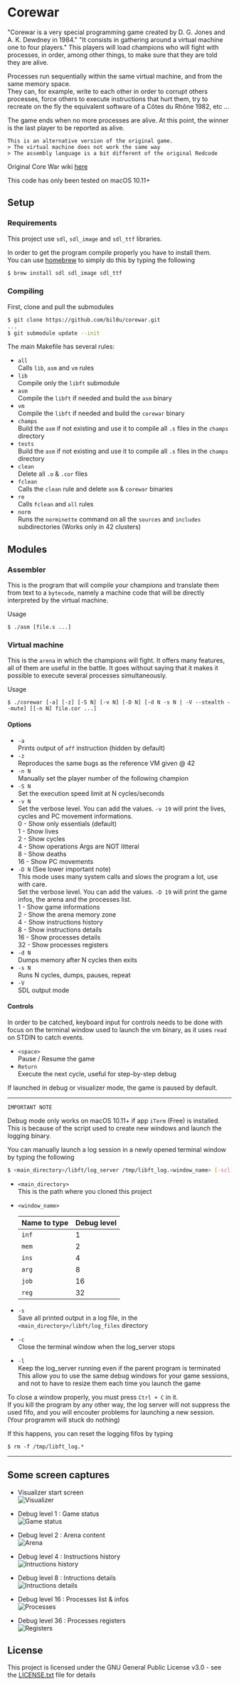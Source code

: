 # Corewar
 "Corewar is a very special programming game created by D. G. Jones and A. K. Dewdney in 1984."
 "It consists in gathering around a virtual machine one to four players."
This players will load champions who will fight with processes, in order, among other things, to make sure that they are told they are alive.  

Processes run sequentially within the same virtual machine, and from the same memory space.  
They can, for example, write to each other in order to corrupt others processes, force others to execute instructions that hurt them, try to recreate on the fly the equivalent software of a Côtes du Rhône 1982, etc ...  

The game ends when no more processes are alive. At this point, the winner is the last player to be reported as alive.  

```
This is an alternative version of the original game.
> The virtual machine does not work the same way
> The assembly language is a bit different of the original Redcode
```

Original Core War wiki [here](https://en.wikipedia.org/wiki/Core_War)  

This code has only been tested on macOS 10.11+

## Setup

### Requirements

This project use `sdl`, `sdl_image` and `sdl_ttf` libraries.  

In order to get the program compile properly you have to install them.  
You can use [homebrew](https://brew.sh) to simply do this by typing the following
```sh
$ brew install sdl sdl_image sdl_ttf
```

### Compiling

First, clone and pull the submodules
```sh
$ git clone https://github.com/bil0u/corewar.git
...
$ git submodule update --init
```

The main Makefile has several rules:  

* `all`  
   Calls `lib`, `asm` and `vm` rules
* `lib`  
   Compile only the `libft` submodule
* `asm`  
   Compile the `libft` if needed and build the `asm` binary
* `vm`  
   Compile the `libft` if needed and build the `corewar` binary
* `champs`  
   Build the `asm` if not existing and use it to compile all `.s` files in the `champs` directory
* `tests`  
   Build the `asm` if not existing and use it to compile all `.s` files in the `champs` directory
* `clean`  
   Delete all `.o` & `.cor` files
* `fclean`  
   Calls the `clean` rule and delete `asm` & `corewar` binaries
* `re`  
   Calls `fclean` and `all` rules
* `norm`  
   Runs the `norminette` command on all the `sources` and `includes` subdirectories (Works only in 42 clusters)

## Modules

### Assembler

This is the program that will compile your champions and translate them from text to a `bytecode`, namely a machine code that will be directly interpreted by the virtual machine.  

Usage  
```
$ ./asm [file.s ...]
```

### Virtual machine

This is the `arena` in which the champions will fight. It offers many features, all of them are useful in the battle. It goes without saying that it makes it possible to execute several processes simultaneously.  

Usage  
```
$ ./corewar [-a] [-z] [-S N] [-v N] [-D N] [-d N -s N | -V --stealth --mute] [[-n N] file.cor ...]
```

#### Options

* `-a`  
   Prints output of `aff` instruction (hidden by default)  
* `-z`  
   Reproduces the same bugs as the reference VM given @ 42  
* `-n N`  
   Manually set the player number of the following champion  
* `-S N`  
   Set the execution speed limit at N cycles/seconds  
* `-v N`  
   Set the verbose level. You can add the values. `-v 19` will print the lives, cycles and PC movement informations.  
   0   -  Show only essentials (default)  
   1   -  Show lives  
   2   -  Show cycles  
   4   -  Show operations Args are NOT litteral  
   8   -  Show deaths  
   16  -  Show PC movements  
* `-D N` (See lower important note)  
   This mode uses many system calls and slows the program a lot, use with care.  
   Set the verbose level. You can add the values. `-D 19` will print the game infos, the arena and the processes list.  
   1   -  Show game informations  
   2   -  Show the arena memory zone  
   4   -  Show instructions history  
   8   -  Show instructions details  
   16  -  Show processes details  
   32  -  Show processes registers  
* `-d N`  
   Dumps memory after N cycles then exits  
* `-s N`  
   Runs N cycles, dumps, pauses, repeat  
* `-V`  
   SDL output mode  

#### Controls

In order to be catched, keyboard input for controls needs to be done with focus on the terminal window used to launch the vm binary, as it uses `read` on STDIN to catch events.  

* `<space>`  
   Pause / Resume the game  
* `Return`  
   Execute the next cycle, useful for step-by-step debug  

If launched in debug or visualizer mode, the game is paused by default.

---
`IMPORTANT NOTE`  

Debug mode only works on macOS 10.11+ if app `iTerm` (Free) is installed.
This is because of the script used to create new windows and launch the logging binary.

You can manually launch a log session in a newly opened terminal window by typing the following
```sh
$ <main_directory>/libft/log_server /tmp/libft_log.<window_name> [-scl]
```
* `<main_directory>`  
   This is the path where you cloned this project  
* `<window_name>`  

   | Name to type | Debug level |
   | ------------ | ----------- |
   | `inf`        | 1           |
   | `mem`        | 2           |
   | `ins`        | 4           |
   | `arg`        | 8           |
   | `job`        | 16          |
   | `reg`        | 32          |
* `-s`  
   Save all printed output in a log file, in the `<main_directory>/libft/log_files` directory  
* `-c`  
   Close the terminal window when the log_server stops  
* `-l`  
   Keep the log_server running even if the parent program is terminated  
   This allow you to use the same debug windows for your game sessions, and not to have to resize them each time you launch the game  

To close a window properly, you must press `Ctrl + C` in it.  
If you kill the program by any other way, the log server will not suppress the used fifo, and you will encouter problems for launching a new session. (Your programm will stuck do nothing)  

If this happens, you can reset the logging fifos by typing  
```
$ rm -f /tmp/libft_log.*
```
---

## Some screen captures

* Visualizer start screen  
   ![Visualizer](./demo/visualizer.png)  

* Debug level 1 : Game status  
   ![Game status](./demo/game_status.png)  

* Debug level 2 : Arena content  
   ![Arena](./demo/arena.png)  

* Debug level 4 : Instructions history  
   ![Intructions history](./demo/ops_history.png)  

* Debug level 8 : Intructions details  
   ![Intructions details](./demo/ops_details.png)  

* Debug level 16 : Processes list & infos  
   ![Processes](./demo/processes.png)  

* Debug level 36 : Processes registers  
   ![Registers](./demo/registers.png)  

## License

This project is licensed under the GNU General Public License v3.0 - see the [LICENSE.txt](LICENSE.txt) file for details
